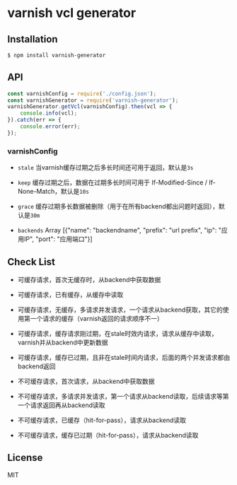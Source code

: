 # varnish vcl generator

## Installation

```bash
$ npm install varnish-generator
```


## API

```js
const varnishConfig = require('./config.json');
const varnishGenerator = require('varnish-generator');
varnishGenerator.getVcl(varnishConfig).then(vcl => {
	console.info(vcl);
}).catch(err => {
	console.error(err);
});
```
### varnishConfig

- `stale` 当varnish缓存过期之后多长时间还可用于返回，默认是`3s`

- `keep` 缓存过期之后，数据在过期多长时间可用于 If-Modified-Since / If-None-Match，默认是`10s`

- `grace` 缓存过期多长数据被删除（用于在所有backend都出问题时返回），默认是`30m`

- `backends` Array [{"name": "backendname", "prefix": "url prefix", "ip": "应用IP", "port": "应用端口"}]

## Check List

- 可缓存请求，首次无缓存时，从backend中获取数据

- 可缓存请求，已有缓存，从缓存中读取

- 可缓存请求，无缓存，多请求并发请求，一个请求从backend获取，其它的使用第一个请求的缓存（varnish返回的请求顺序不一）

- 可缓存请求，缓存请求刚过期，在stale时效内请求，请求从缓存中读取，varnish并从backend中更新数据

- 可缓存请求，缓存已过期，且非在stale时间内请求，后面的两个并发请求都由backend返回

- 不可缓存请求，首次请求，从backend中获取数据

- 不可缓存请求，多请求并发请求，第一个请求从backend读取，后续请求等第一个请求返回再从backend读取

- 不可缓存请求，已缓存（hit-for-pass），请求从backend读取

- 不可缓存请求，缓存已过期（hit-for-pass），请求从backend读取



## License

MIT